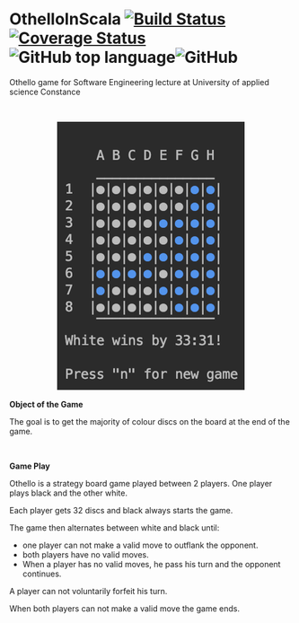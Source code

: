 # OthelloInScala [![Build Status](https://travis-ci.org/marcothuemmler/de.htwg.se.OthelloInScala.svg?branch=master)](https://travisci.org/marcothuemmler/de.htwg.se.OthelloInScala)[![Coverage Status](https://coveralls.io/repos/github/marcothuemmler/de.htwg.se.OthelloInScala/badge.svg)](https://coveralls.io/github/marcothuemmler/de.htwg.se.OthelloInScala)![GitHub top language](https://img.shields.io/github/languages/top/marcothuemmler/OthelloInScala.svg)![GitHub](https://img.shields.io/github/license/marcothuemmler/OthelloInScala.svg)

Othello game for Software Engineering lecture at University of applied science Constance

<br/>

<p align="center"><img src="resources/screenshot.png?raw=true" /> </p>


**Object of the Game**

The goal is to get the majority of colour discs on the board at the end of the game.

<br/>

**Game Play**

Othello is a strategy board game played between 2 players. One player plays black and the other white.

Each player gets 32 discs and black always starts the game.

The game then alternates between white and black until:

* one player can not make a valid move to outflank the opponent.
* both players have no valid moves.
* When a player has no valid moves, he pass his turn and the opponent continues.

A player can not voluntarily forfeit his turn.

When both players can not make a valid move the game ends.
